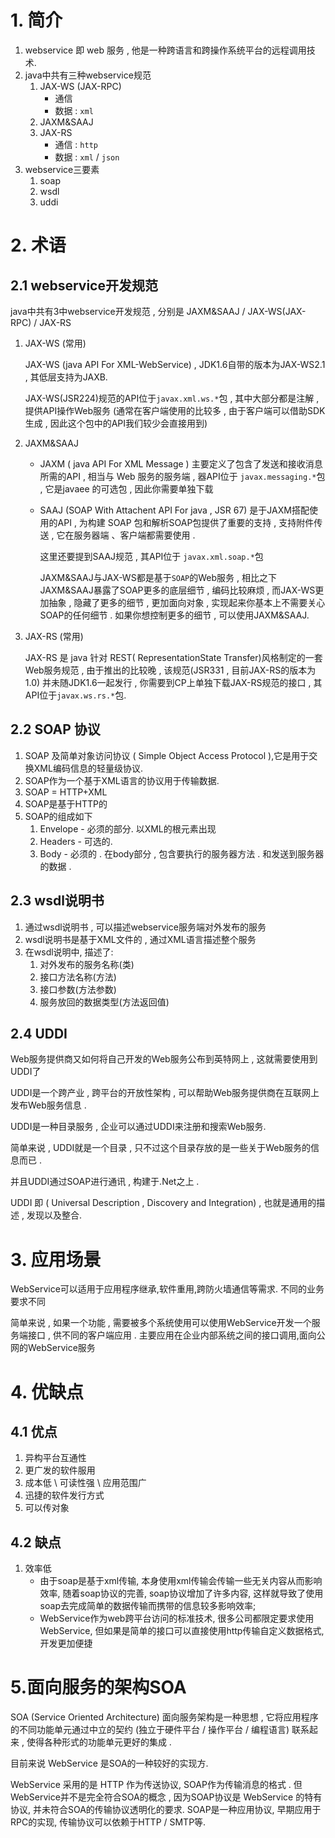 # 1. 简介

1. webservice 即 web 服务 , 他是一种跨语言和跨操作系统平台的远程调用技术.
2. java中共有三种webservice规范
   1. JAX-WS (JAX-RPC) 
      * 通信
      * 数据 : `xml`
   2. JAXM&SAAJ
   3. JAX-RS
      * 通信 : `http`
      * 数据 : `xml` / `json`
3. webservice三要素
   1. soap
   2. wsdl
   3. uddi

# 2. 术语

## 2.1 webservice开发规范

java中共有3中webservice开发规范 , 分别是 JAXM&SAAJ / JAX-WS(JAX-RPC) / JAX-RS

1. JAX-WS (常用)

   JAX-WS (java API For XML-WebService) , JDK1.6自带的版本为JAX-WS2.1 , 其低层支持为JAXB.

   JAX-WS(JSR224)规范的API位于`javax.xml.ws.*`包 , 其中大部分都是注解 , 提供API操作Web服务 (通常在客户端使用的比较多 , 由于客户端可以借助SDK生成 , 因此这个包中的API我们较少会直接用到)

2. JAXM&SAAJ 

   * JAXM ( java API For XML Message ) 主要定义了包含了发送和接收消息所需的API , 相当与 Web 服务的服务端 , 器API位于 `javax.messaging.*`包 , 它是javaee 的可选包 , 因此你需要单独下载

   * SAAJ (SOAP With Attachent API For java , JSR 67) 是于JAXM搭配使用的API , 为构建 SOAP 包和解析SOAP包提供了重要的支持 , 支持附件传送 , 它在服务器端 、客户端都需要使用 . 

     这里还要提到SAAJ规范 , 其API位于 `javax.xml.soap.*`包

     JAXM&SAAJ与JAX-WS都是基于`SOAP`的Web服务 , 相比之下JAXM&SAAJ暴露了SOAP更多的底层细节 , 编码比较麻烦 , 而JAX-WS更加抽象 , 隐藏了更多的细节 , 更加面向对象 , 实现起来你基本上不需要关心SOAP的任何细节 . 如果你想控制更多的细节 , 可以使用JAXM&SAAJ.

3. JAX-RS (常用)

   JAX-RS 是 java 针对 REST( RepresentationState Transfer)风格制定的一套Web服务规范 , 由于推出的比较晚 , 该规范(JSR331 , 目前JAX-RS的版本为1.0) 并未随JDK1.6一起发行 , 你需要到CP上单独下载JAX-RS规范的接口 , 其API位于`javax.ws.rs.*`包.

## 2.2 SOAP 协议

1. SOAP 及简单对象访问协议 ( Simple Object Access Protocol ),它是用于交换XML编码信息的轻量级协议.
2. SOAP作为一个基于XML语言的协议用于传输数据.
3. SOAP = HTTP+XML
4. SOAP是基于HTTP的
5. SOAP的组成如下
   1. Envelope - 必须的部分. 以XML的根元素出现
   2. Headers - 可选的.
   3. Body - 必须的 . 在body部分 , 包含要执行的服务器方法 . 和发送到服务器的数据 . 

## 2.3 wsdl说明书

1. 通过wsdl说明书 , 可以描述webservice服务端对外发布的服务
2. wsdl说明书是基于XML文件的 , 通过XML语言描述整个服务
3. 在wsdl说明中, 描述了:
   1. 对外发布的服务名称(类)
   2. 接口方法名称(方法)
   3. 接口参数(方法参数)
   4. 服务放回的数据类型(方法返回值)

## 2.4 UDDI

Web服务提供商又如何将自己开发的Web服务公布到英特网上 , 这就需要使用到UDDI了 

UDDI是一个跨产业 , 跨平台的开放性架构 , 可以帮助Web服务提供商在互联网上发布Web服务信息 . 

UDDI是一种目录服务 , 企业可以通过UDDI来注册和搜索Web服务.

简单来说 , UDDI就是一个目录 , 只不过这个目录存放的是一些关于Web服务的信息而已 .

并且UDDI通过SOAP进行通讯 , 构建于.Net之上 .

UDDI 即 ( Universal Description , Discovery and Integration) , 也就是通用的描述 , 发现以及整合.

# 3. 应用场景

 WebService可以适用于应用程序继承,软件重用,跨防火墙通信等需求. 不同的业务要求不同

简单来说 , 如果一个功能 , 需要被多个系统使用可以使用WebService开发一个服务端接口 , 供不同的客户端应用 . 主要应用在企业内部系统之间的接口调用,面向公网的WebService服务

# 4. 优缺点

## 4.1 优点

1. 异构平台互通性
2. 更广发的软件服用
3. 成本低 \ 可读性强 \ 应用范围广
4. 迅捷的软件发行方式
5. 可以传对象

## 4.2 缺点

1. 效率低	
   * 由于soap是基于xml传输, 本身使用xml传输会传输一些无关内容从而影响效率, 随着soap协议的完善, soap协议增加了许多内容, 这样就导致了使用soap去完成简单的数据传输而携带的信息较多影响效率;
   * WebService作为web跨平台访问的标准技术, 很多公司都限定要求使用WebService, 但如果是简单的接口可以直接使用http传输自定义数据格式, 开发更加便捷

# 5.面向服务的架构SOA

SOA (Service Oriented Architecture) 面向服务架构是一种思想 , 它将应用程序的不同功能单元通过中立的契约 (独立于硬件平台 / 操作平台 / 编程语言) 联系起来 , 使得各种形式的功能单元更好的集成 . 

目前来说 WebService 是SOA的一种较好的实现方.

WebService 采用的是 HTTP 作为传送协议, SOAP作为传输消息的格式 . 但WebService并不是完全符合SOA的概念 , 因为SOAP协议是 WebService 的特有协议, 并未符合SOA的传输协议透明化的要求. SOAP是一种应用协议, 早期应用于RPC的实现, 传输协议可以依赖于HTTP / SMTP等.